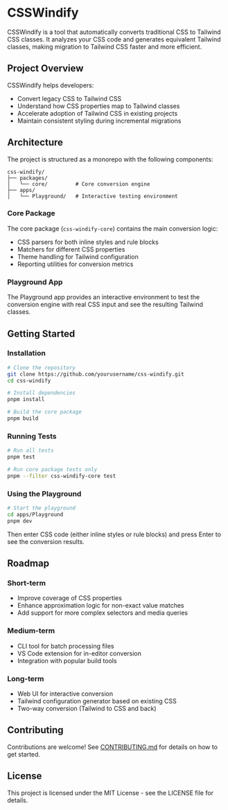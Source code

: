 # CSSWindify

CSSWindify is a tool that automatically converts traditional CSS to Tailwind CSS classes. It analyzes your CSS code and generates equivalent Tailwind classes, making migration to Tailwind CSS faster and more efficient.

## Project Overview

CSSWindify helps developers:

- Convert legacy CSS to Tailwind CSS
- Understand how CSS properties map to Tailwind classes
- Accelerate adoption of Tailwind CSS in existing projects
- Maintain consistent styling during incremental migrations

## Architecture

The project is structured as a monorepo with the following components:

```
css-windify/
├── packages/
│   └── core/         # Core conversion engine
├── apps/
│   └── Playground/   # Interactive testing environment
```

### Core Package

The core package (`css-windify-core`) contains the main conversion logic:

- CSS parsers for both inline styles and rule blocks
- Matchers for different CSS properties
- Theme handling for Tailwind configuration
- Reporting utilities for conversion metrics

### Playground App

The Playground app provides an interactive environment to test the conversion engine with real CSS input and see the resulting Tailwind classes.

## Getting Started

### Installation

```bash
# Clone the repository
git clone https://github.com/yourusername/css-windify.git
cd css-windify

# Install dependencies
pnpm install

# Build the core package
pnpm build
```

### Running Tests

```bash
# Run all tests
pnpm test

# Run core package tests only
pnpm --filter css-windify-core test
```

### Using the Playground

```bash
# Start the playground
cd apps/Playground
pnpm dev
```

Then enter CSS code (either inline styles or rule blocks) and press Enter to see the conversion results.

## Roadmap

### Short-term

- Improve coverage of CSS properties
- Enhance approximation logic for non-exact value matches
- Add support for more complex selectors and media queries

### Medium-term

- CLI tool for batch processing files
- VS Code extension for in-editor conversion
- Integration with popular build tools

### Long-term

- Web UI for interactive conversion
- Tailwind configuration generator based on existing CSS
- Two-way conversion (Tailwind to CSS and back)

## Contributing

Contributions are welcome! See [CONTRIBUTING.md](CONTRIBUTING.md) for details on how to get started.

## License

This project is licensed under the MIT License - see the LICENSE file for details.
